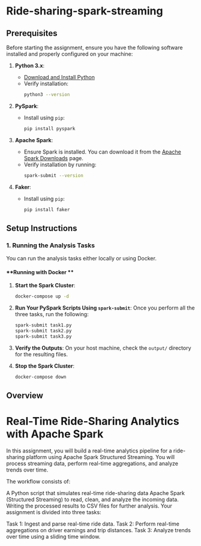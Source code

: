 # Ride-sharing-spark-streaming

## **Prerequisites**

Before starting the assignment, ensure you have the following software installed and properly configured on your machine:

1. **Python 3.x**:
   - [Download and Install Python](https://www.python.org/downloads/)
   - Verify installation:
     ```bash
     python3 --version
     ```

2. **PySpark**:
   - Install using `pip`:
     ```bash
     pip install pyspark
     ```

3. **Apache Spark**:
   - Ensure Spark is installed. You can download it from the [Apache Spark Downloads](https://spark.apache.org/downloads.html) page.
   - Verify installation by running:
     ```bash
     spark-submit --version
     ```

4. **Faker**:
   - Install using `pip`:
     ```bash
     pip install faker
     ```

## **Setup Instructions**

### **1. Running the Analysis Tasks**

You can run the analysis tasks either locally or using Docker.

#### **Running with Docker **

1. **Start the Spark Cluster**:
   ```bash
   docker-compose up -d
   ```

2. **Run Your PySpark Scripts Using `spark-submit`**:
   Once you perform all the three tasks, run the following:
   ```bash
   spark-submit task1.py
   spark-submit task2.py
   spark-submit task3.py
   ```

3. **Verify the Outputs**:
   On your host machine, check the `output/` directory for the resulting files.

4. **Stop the Spark Cluster**:
   ```bash
   docker-compose down
   ```

## **Overview**

# Real-Time Ride-Sharing Analytics with Apache Spark

In this assignment, you will build a real-time analytics pipeline for a ride-sharing platform using Apache Spark Structured Streaming. You will process streaming data, perform real-time aggregations, and analyze trends over time.

The workflow consists of:

A Python script that simulates real-time ride-sharing data
Apache Spark (Structured Streaming) to read, clean, and analyze the incoming data.
Writing the processed results to CSV files for further analysis.
Your assignment is divided into three tasks:

Task 1: Ingest and parse real-time ride data.
Task 2: Perform real-time aggregations on driver earnings and trip distances.
Task 3: Analyze trends over time using a sliding time window.
